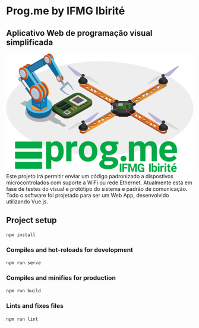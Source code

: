# Prog.me by IFMG Ibirité
## Aplicativo Web de programação visual simplificada
![alt text](https://raw.githubusercontent.com/Carlos-Jr/prog.me/main/src/assets/mainVerde.png)
Este projeto irá permitir enviar um código padronizado a dispostivos microcontrolados com suporte a WiFi ou rede Ethernet.
Atualmente está em fase de testes do visual e protótipo do sistema e padrão de comunicação. Todo o software foi projetado para ser um Web App, desenvolvido utilizando Vue.js.


## Project setup
```
npm install
```

### Compiles and hot-reloads for development
```
npm run serve
```

### Compiles and minifies for production
```
npm run build
```

### Lints and fixes files
```
npm run lint
```
